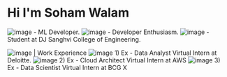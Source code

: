 # Hi I'm Soham Walam

![image](https://github.com/user-attachments/assets/03078695-e6cd-416d-bf06-d4aafa7c967f) - ML Developer.
![image](https://github.com/user-attachments/assets/6c9a93ab-3271-4e6a-9565-7f066e54351b) - Developer Enthusiasm.
![image](https://github.com/user-attachments/assets/a3b21649-15dd-48bf-9024-e5e384fe83d2) - Student at DJ Sanghvi College of Engineering.

![image](https://github.com/user-attachments/assets/69c201a5-7e9a-496d-ad08-35134cc9f54e) | Work Experience
![image](https://github.com/user-attachments/assets/70f0a691-7633-48a1-9601-a53c15826eec) 1) Ex - Data Analyst Virtual Intern at Deloitte.
![image](https://github.com/user-attachments/assets/d85f87bb-57ee-4da1-a070-5cb72d0991a4) 2) Ex - Cloud Architect Virtual Intern at AWS
![image](https://github.com/user-attachments/assets/52e7a0b2-5f38-4efb-9781-08969e5141cb) 3) Ex - Data Scientist Virtual Intern at BCG X





